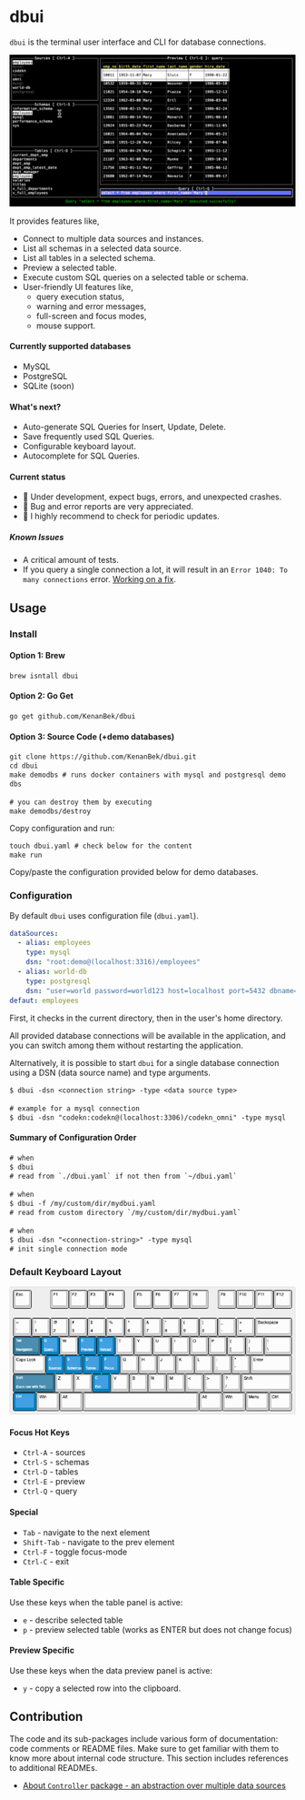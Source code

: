 # dbui

`dbui` is the terminal user interface and CLI for database connections.

![dbui screenshot](docs/screenshot1.png "DBUI: CLI for MySQL and PostgreSQL databases")

It provides features like,

- Connect to multiple data sources and instances.
- List all schemas in a selected data source.
- List all tables in a selected schema.
- Preview a selected table.
- Execute custom SQL queries on a selected table or schema.
- User-friendly UI features like,
    - query execution status,
    - warning and error messages,
    - full-screen and focus modes,
    - mouse support.

#### Currently supported databases

- MySQL
- PostgreSQL
- SQLite (soon)

#### What's next?

- Auto-generate SQL Queries for Insert, Update, Delete.
- Save frequently used SQL Queries.
- Configurable keyboard layout.
- Autocomplete for SQL Queries.

#### Current status

- 🚧 Under development, expect bugs, errors, and unexpected crashes.
- 🐞 Bug and error reports are very appreciated.
- 📣 I highly recommend to check for periodic updates.

##### Known Issues

- A critical amount of tests.
- If you query a single connection a lot, it will result in an `Error 1040: To many connections`
  error. [Working on a fix](https://github.com/KenanBek/dbui/tree/fix-deadlock).

## Usage

### Install

#### Option 1: Brew

```shell
brew isntall dbui
```

#### Option 2: Go Get

```shell
go get github.com/KenanBek/dbui
```

#### Option 3: Source Code (+demo databases)

```shell
git clone https://github.com/KenanBek/dbui.git
cd dbui
make demodbs # runs docker containers with mysql and postgresql demo dbs

# you can destroy them by executing
make demodbs/destroy
```

Copy configuration and run:

```shell
touch dbui.yaml # check below for the content
make run
```

Copy/paste the configuration provided below for demo databases.

### Configuration

By default `dbui` uses configuration file (`dbui.yaml`).

```yaml
dataSources:
  - alias: employees
    type: mysql
    dsn: "root:demo@(localhost:3316)/employees"
  - alias: world-db
    type: postgresql
    dsn: "user=world password=world123 host=localhost port=5432 dbname=world-db sslmode=disable"
defaut: employees
```

First, it checks in the current directory, then in the user's home directory.

All provided database connections will be available in the application, and you can switch among them without restarting
the application.

Alternatively, it is possible to start `dbui` for a single database connection using a DSN (data source name) and type
arguments.

```shell
$ dbui -dsn <connection string> -type <data source type>

# example for a mysql connection
$ dbui -dsn "codekn:codekn@(localhost:3306)/codekn_omni" -type mysql
```

#### Summary of Configuration Order

```shell
# when
$ dbui
# read from `./dbui.yaml` if not then from `~/dbui.yaml`

# when
$ dbui -f /my/custom/dir/mydbui.yaml
# read from custom directory `/my/custom/dir/mydbui.yaml`

# when
$ dbui -dsn "<connection-string>" -type mysql
# init single connection mode
```

### Default Keyboard Layout

![dbui keyboard hot keys](docs/keyboard-layout.png "DBUI Keyboard Hot Keys")

#### Focus Hot Keys

- `Ctrl-A` - sources
- `Ctrl-S` - schemas
- `Ctrl-D` - tables
- `Ctrl-E` - preview
- `Ctrl-Q` - query

#### Special

- `Tab` - navigate to the next element
- `Shift-Tab` - navigate to the prev element
- `Ctrl-F` - toggle focus-mode
- `Ctrl-C` - exit

#### Table Specific

Use these keys when the table panel is active:

- `e` - describe selected table
- `p` - preview selected table (works as ENTER but does not change focus)

#### Preview Specific

Use these keys when the data preview panel is active:

- `y` - copy a selected row into the clipboard.

## Contribution

The code and its sub-packages include various form of documentation: code comments or README files. Make sure to get
familiar with them to know more about internal code structure. This section includes references to additional READMEs.

- [About `Controller` package - an abstraction over multiple data sources](internal/controller/README.md)
